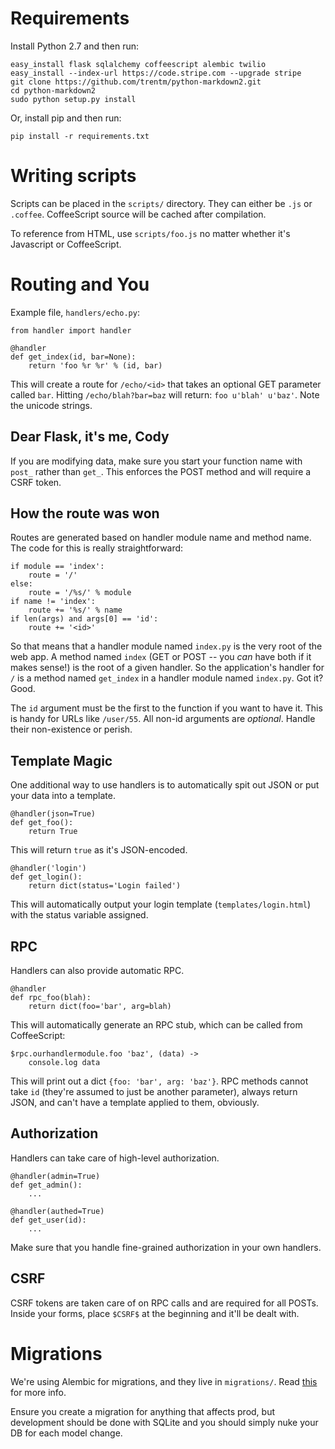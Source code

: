Requirements
============

Install Python 2.7 and then run:
 
	easy_install flask sqlalchemy coffeescript alembic twilio
	easy_install --index-url https://code.stripe.com --upgrade stripe
	git clone https://github.com/trentm/python-markdown2.git
	cd python-markdown2
	sudo python setup.py install

Or, install pip and then run:

    pip install -r requirements.txt

Writing scripts
===============

Scripts can be placed in the `scripts/` directory.  They can either be `.js` or `.coffee`.  CoffeeScript source will be cached after compilation.

To reference from HTML, use `scripts/foo.js` no matter whether it's Javascript or CoffeeScript.

Routing and You
===============

Example file, `handlers/echo.py`:

	from handler import handler

	@handler
	def get_index(id, bar=None):
		return 'foo %r %r' % (id, bar)


This will create a route for `/echo/<id>` that takes an optional GET parameter called `bar`.  Hitting `/echo/blah?bar=baz` will return: `foo u'blah' u'baz'`.  Note the unicode strings.

Dear Flask, it's me, Cody
-------------------------

If you are modifying data, make sure you start your function name with `post_` rather than `get_`.  This enforces the POST method and will require a CSRF token.

How the route was won
---------------------

Routes are generated based on handler module name and method name.  The code for this is really straightforward:

	if module == 'index':
		route = '/'
	else:
		route = '/%s/' % module
	if name != 'index':
		route += '%s/' % name
	if len(args) and args[0] == 'id':
		route += '<id>'


So that means that a handler module named `index.py` is the very root of the web app.  A method named `index` (GET or POST -- you *can* have both if it makes sense!) is the root of a given handler.  So the application's handler for `/` is a method named `get_index` in a handler module named `index.py`.  Got it?  Good.

The `id` argument must be the first to the function if you want to have it.  This is handy for URLs like `/user/55`.  All non-id arguments are *optional*.  Handle their non-existence or perish.

Template Magic
--------------

One additional way to use handlers is to automatically spit out JSON or put your data into a template.

    @handler(json=True)
    def get_foo():
    	return True

This will return `true` as it's JSON-encoded.

    @handler('login')
    def get_login():
    	return dict(status='Login failed')

This will automatically output your login template (`templates/login.html`) with the status variable assigned.

RPC
---

Handlers can also provide automatic RPC.

    @handler
    def rpc_foo(blah):
    	return dict(foo='bar', arg=blah)

This will automatically generate an RPC stub, which can be called from CoffeeScript:

	$rpc.ourhandlermodule.foo 'baz', (data) ->
		console.log data

This will print out a dict `{foo: 'bar', arg: 'baz'}`.  RPC methods cannot take `id` (they're assumed to just be another parameter), always return JSON, and can't have a template applied to them, obviously.

Authorization
-------------

Handlers can take care of high-level authorization.

    @handler(admin=True)
    def get_admin():
        ...

    @handler(authed=True)
    def get_user(id):
        ...

Make sure that you handle fine-grained authorization in your own handlers.

CSRF
----

CSRF tokens are taken care of on RPC calls and are required for all POSTs.  Inside your forms, place `$CSRF$` at the beginning and it'll be dealt with.

Migrations
==========

We're using Alembic for migrations, and they live in `migrations/`.  Read [this](http://readthedocs.org/docs/alembic/en/latest/tutorial.html) for more info.

Ensure you create a migration for anything that affects prod, but development should be done with SQLite and you should simply nuke your DB for each model change.
